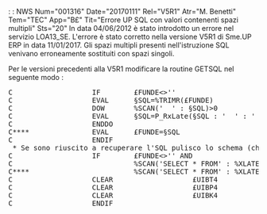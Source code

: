  :  : NWS Num="001316" Date="20170111" Rel="V5R1" Atr="M. Benetti" Tem="TEC" App="B£" Tit="Errore UP SQL con valori contenenti spazi multipli" Sts="20"
In data 04/06/2012 è stato introdotto un errore nel servizio LOA13_SE.
L'errore è stato corretto nella versione V5R1 di Sme.UP ERP in data 11/01/2017.
Gli spazi multipli presenti nell'istruzione SQL venivano erroneamente sostituiti con spazi singoli.

Per le versioni precedenti alla V5R1 modificare la routine GETSQL nel seguente modo : 

<pre>
C                   IF        £FUNDE<>''
C                   EVAL      §SQL=%TRIMR(£FUNDE)
C                   DOW       %SCAN('  ' : §SQL)>0
C                   EVAL      §SQL=P_RxLate(§SQL : '  ' : ' ')
C                   ENDDO
C****               EVAL      £FUNDE=§SQL                                    <-- RIGA COMMENTATA
C                   ENDIF
 * Se sono riuscito a recuperare l'SQL pulisco lo schema (che non va usato)
C                   IF        £FUNDE<>'' AND
C                             %SCAN('SELECT * FROM' : %XLATE(lo : up : §SQL))=0    <-- RIGA AGGIUNTA
C****                         %SCAN('SELECT * FROM' : %XLATE(lo : up : £FUNDE))=0  <-- RIGA COMMENTATA
C                   CLEAR                   £UIBT4
C                   CLEAR                   £UIBP4
C                   CLEAR                   £UIBK4
C                   ENDIF
</pre>
